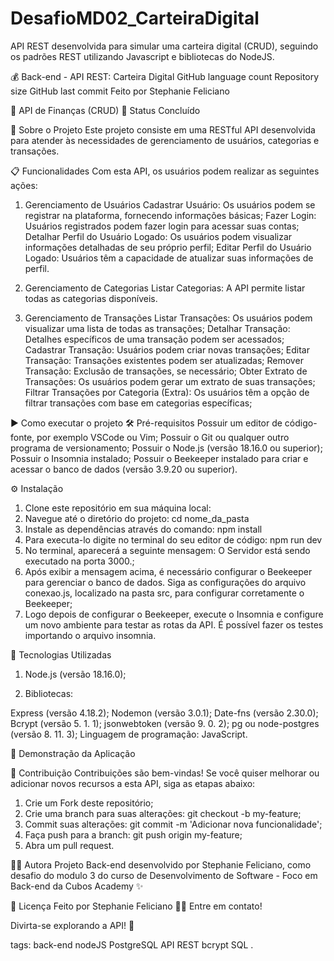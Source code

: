 # DesafioMD02_CarteiraDigital
API REST desenvolvida para simular uma carteira digital (CRUD), seguindo os padrões REST utilizando Javascript e bibliotecas do NodeJS.

💰 Back-end - API REST: Carteira Digital
GitHub language count Repository size GitHub last commit Feito por Stephanie Feliciano

🚧 API de Finanças (CRUD) 🚧 
Status Concluído

📝 Sobre o Projeto
Este projeto consiste em uma RESTful API desenvolvida para atender às necessidades de gerenciamento de usuários, categorias e transações.

📋 Funcionalidades
Com esta API, os usuários podem realizar as seguintes ações:

1. Gerenciamento de Usuários
Cadastrar Usuário: Os usuários podem se registrar na plataforma, fornecendo informações básicas;
Fazer Login: Usuários registrados podem fazer login para acessar suas contas;
Detalhar Perfil do Usuário Logado: Os usuários podem visualizar informações detalhadas de seu próprio perfil;
Editar Perfil do Usuário Logado: Usuários têm a capacidade de atualizar suas informações de perfil.

2. Gerenciamento de Categorias
Listar Categorias: A API permite listar todas as categorias disponíveis.

3. Gerenciamento de Transações
Listar Transações: Os usuários podem visualizar uma lista de todas as transações;
Detalhar Transação: Detalhes específicos de uma transação podem ser acessados;
Cadastrar Transação: Usuários podem criar novas transações;
Editar Transação: Transações existentes podem ser atualizadas;
Remover Transação: Exclusão de transações, se necessário;
Obter Extrato de Transações: Os usuários podem gerar um extrato de suas transações;
Filtrar Transações por Categoria (Extra): Os usuários têm a opção de filtrar transações com base em categorias específicas;

▶️ Como executar o projeto
🛠️ Pré-requisitos
Possuir um editor de código-fonte, por exemplo VSCode ou Vim;
Possuir o Git ou qualquer outro programa de versionamento;
Possuir o Node.js (versão 18.16.0 ou superior);
Possuir o Insomnia instalado;
Possuir o Beekeeper instalado para criar e acessar o banco de dados (versão 3.9.20 ou superior).

⚙️ Instalação
1. Clone este repositório em sua máquina local:
2. Navegue até o diretório do projeto:
cd nome_da_pasta
3. Instale as dependências através do comando:
npm install
4. Para executa-lo digite no terminal do seu editor de código:
npm run dev
5. No terminal, aparecerá a seguinte mensagem: O Servidor está sendo executado na porta 3000.;
6. Após exibir a mensagem acima, é necessário configurar o Beekeeper para gerenciar o banco de dados. Siga as configurações do arquivo conexao.js, localizado na pasta src, para configurar corretamente o Beekeeper;
7. Logo depois de configurar o Beekeeper, execute o Insomnia e configure um novo ambiente para testar as rotas da API. É possível fazer os testes importando o arquivo insomnia.

🚀 Tecnologias Utilizadas
1. Node.js (versão 18.16.0);

2. Bibliotecas:

Express (versão 4.18.2);
Nodemon (versão 3.0.1);
Date-fns (versão 2.30.0);
Bcrypt (versão 5. 1. 1);
jsonwebtoken (versão 9. 0. 2);
pg ou node-postgres (versão 8. 11. 3);
Linguagem de programação:
JavaScript.

🎲 Demonstração da Aplicação

🤝 Contribuição
Contribuições são bem-vindas! Se você quiser melhorar ou adicionar novos recursos a esta API, siga as etapas abaixo:

1. Crie um Fork deste repositório;
2. Crie uma branch para suas alterações: git checkout -b my-feature;
3. Commit suas alterações: git commit -m 'Adicionar nova funcionalidade';
4. Faça push para a branch: git push origin my-feature;
5. Abra um pull request.

🧙‍♂️ Autora
Projeto Back-end desenvolvido por Stephanie Feliciano, como desafio do modulo 3 do curso de Desenvolvimento de Software - Foco em Back-end da Cubos Academy ✨

📝 Licença
Feito por Stephanie Feliciano 👋🏽 Entre em contato!

Divirta-se explorando a API! 🌟

tags: back-end nodeJS PostgreSQL API REST bcrypt SQL .
